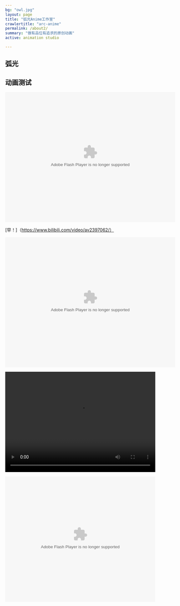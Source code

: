 ```yaml
---
bg: "owl.jpg"
layout: page
title: "弧光Anime工作室"
crawlertitle: "arc-anime"
permalink: /about2/
summary: "做有品位有追求的原创动画"
active: animation studio

---
```



## 弧光

## 动画测试


<embed height="415" width="544" quality="high" allowfullscreen="true" type="application/x-shockwave-flash" src="//static.hdslb.com/miniloader.swf" flashvars="aid=2397062&page=1" pluginspage="//www.adobe.com/shockwave/download/download.cgi?P1_Prod_Version=ShockwaveFlash">
</embed>


[早！]（https://www.bilibili.com/video/av2397062/）


<embed height="415" width="544" quality="high" allowfullscreen="true" type="application/x-shockwave-flash" src="//static.hdslb.com/miniloader.swf" flashvars="aid=8506694&page=1" pluginspage="//www.adobe.com/shockwave/download/download.cgi?P1_Prod_Version=ShockwaveFlash"></embed>

<video width="480" height="320" controls>
<source src="https://www.bilibili.com/video/av2397062/">
</video>


<embed src="https://www.bilibili.com/video/av2397062/" quality="high" width="480" height="400" align="middle" allowScriptAccess="always" allowFullScreen="true" mode="transparent" type="application/x-shockwave-flash"></embed>

